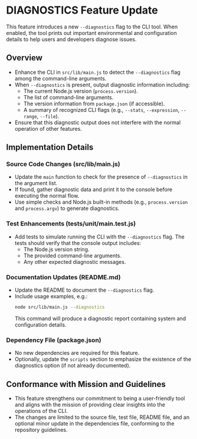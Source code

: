 # DIAGNOSTICS Feature Update

This feature introduces a new `--diagnostics` flag to the CLI tool. When enabled, the tool prints out important environmental and configuration details to help users and developers diagnose issues.

## Overview
- Enhance the CLI in `src/lib/main.js` to detect the `--diagnostics` flag among the command-line arguments.
- When `--diagnostics` is present, output diagnostic information including:
  - The current Node.js version (`process.version`).
  - The list of command-line arguments.
  - The version information from `package.json` (if accessible).
  - A summary of recognized CLI flags (e.g., `--stats`, `--expression`, `--range`, `--file`).
- Ensure that this diagnostic output does not interfere with the normal operation of other features.

## Implementation Details
### Source Code Changes (src/lib/main.js)
- Update the `main` function to check for the presence of `--diagnostics` in the argument list.
- If found, gather diagnostic data and print it to the console before executing the normal flow.
- Use simple checks and Node.js built-in methods (e.g., `process.version` and `process.argv`) to generate diagnostics.

### Test Enhancements (tests/unit/main.test.js)
- Add tests to simulate running the CLI with the `--diagnostics` flag. The tests should verify that the console output includes:
  - The Node.js version string.
  - The provided command-line arguments.
  - Any other expected diagnostic messages.

### Documentation Updates (README.md)
- Update the README to document the `--diagnostics` flag.
- Include usage examples, e.g.:
  ```sh
  node src/lib/main.js --diagnostics
  ```
  This command will produce a diagnostic report containing system and configuration details.

### Dependency File (package.json)
- No new dependencies are required for this feature.
- Optionally, update the `scripts` section to emphasize the existence of the diagnostics option (if not already documented).

## Conformance with Mission and Guidelines
- This feature strengthens our commitment to being a user-friendly tool and aligns with the mission of providing clear insights into the operations of the CLI.
- The changes are limited to the source file, test file, README file, and an optional minor update in the dependencies file, conforming to the repository guidelines.
